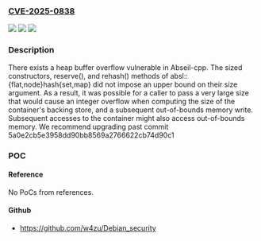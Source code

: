 ### [CVE-2025-0838](https://cve.mitre.org/cgi-bin/cvename.cgi?name=CVE-2025-0838)
![](https://img.shields.io/static/v1?label=Product&message=abseil-cpp&color=blue)
![](https://img.shields.io/static/v1?label=Version&message=0%3C%205a0e2cb5e3958dd90bb8569a2766622cb74d90c1%20&color=brighgreen)
![](https://img.shields.io/static/v1?label=Vulnerability&message=CWE-190%20Integer%20Overflow%20or%20Wraparound&color=brighgreen)

### Description

There exists a heap buffer overflow vulnerable in Abseil-cpp. The sized constructors, reserve(), and rehash() methods of absl::{flat,node}hash{set,map} did not impose an upper bound on their size argument. As a result, it was possible for a caller to pass a very large size that would cause an integer overflow when computing the size of the container's backing store, and a subsequent out-of-bounds memory write. Subsequent accesses to the container might also access out-of-bounds memory. We recommend upgrading past commit 5a0e2cb5e3958dd90bb8569a2766622cb74d90c1

### POC

#### Reference
No PoCs from references.

#### Github
- https://github.com/w4zu/Debian_security

